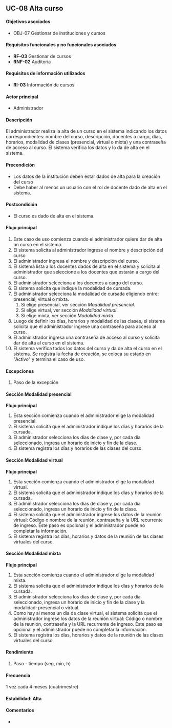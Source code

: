 ## UC-08 Alta curso

#### Objetivos asociados

- OBJ-07 Gestionar de instituciones y cursos

#### Requisitos funcionales y no funcionales asociados

- **RF-03** Gestionar de cursos
- **RNF-02** Auditoría

#### Requisitos de información utilizados

- **RI-03** Información de cursos

#### Actor principal

- Administrador

#### Descripción

El administrador realiza la alta de un curso en el sistema indicando los datos correspondientes: nombre del curso, descripción, docentes a cargo, días, horarios, modalidad de clases (presencial, virtual o mixta) y una contraseña de acceso al curso. El sistema verifica los datos y lo da de alta en el sistema.

#### Precondición

- Los datos de la institución deben estar dados de alta para la creación del curso
- Debe haber al menos un usuario con el rol de docente dado de alta en el sistema.

#### Postcondición

- El curso es dado de alta en el sistema.

#### Flujo principal

1. Este caso de uso comienza cuando el administrador quiere dar de alta un curso en el sistema.
2. El sistema solicita al administrador ingrese el nombre y descripción del curso
3. El administrador ingresa el nombre y descripción del curso.
4. El sistema lista a los docentes dados de alta en el sistema y solicita al administrador que seleccione a los docentes que estarán a cargo del curso.
5. El administrador selecciona a los docentes a cargo del curso.
6. El sistema solicita que indique la modalidad de cursada.
7. El administrador selecciona la modalidad de cursada eligiendo entre: presencial, virtual o mixta.
   1. Si elige presencial, ver sección *Modalidad presencial*.
   2. Si elige virtual, ver sección *Modalidad virtual*.
   3. Si elige mixta, ver sección *Modalidad mixta*.
8. Luego de definir los días, horarios y modalidad de las clases, el sistema solicita que el administrador ingrese una contraseña para acceso al curso.
9. El administrador ingresa una contraseña de acceso al curso y solicita dar de alta al curso en el sistema.
10. El sistema verifica todos los datos del curso y da de alta el curso en el sistema. Se registra la fecha de creación, se coloca su estado en "Activo" y termina el caso de uso.

#### Excepciones

1. Paso de la excepción

#### Sección Modalidad presencial
**Flujo principal**
1. Esta sección comienza cuando el administrador elige la modalidad presencial.
2. El sistema solicita que el administrador indique los días y horarios de la cursada.
3. El administrador selecciona los días de clase y, por cada día seleccionado, ingresa un horario de inicio y fin de la clase.
4. El sistema registra los días y horarios de las clases del curso.

#### Sección Modalidad virtual
**Flujo principal**
1. Esta sección comienza cuando el administrador elige la modalidad virtual.
2. El sistema solicita que el administrador indique los días y horarios de la cursada.
3. El administrador selecciona los días de clase y, por cada día seleccionado, ingresa un horario de inicio y fin de la clase.
4. El sistema solicita que el administrador ingrese los datos de la reunión virtual: Código o nombre de la reunión, contraseña y la URL recurrente de ingreso. Este paso es opcional y el administrador puede no completar la información.
5. El sistema registra los días, horarios y datos de la reunión de las clases virtuales del curso.

#### Sección Modalidad mixta
**Flujo principal**
1. Esta sección comienza cuando el administrador elige la modalidad mixta.
2. El sistema solicita que el administrador indique los días y horarios de la cursada.
3. El administrador selecciona los días de clase y, por cada día seleccionado, ingresa un horario de inicio y fin de la clase y la modalidad: presencial o virtual.
4. Como hay al menos un día de clase virtual, el sistema solicita que el administrador ingrese los datos de la reunión virtual: Código o nombre de la reunión, contraseña y la URL recurrente de ingreso. Este paso es opcional y el administrador puede no completar la información.
5. El sistema registra los días, horarios y datos de la reunión de las clases virtuales del curso.


#### Rendimiento

1. Paso - tiempo (seg, min, h)

#### Frecuencia

1 vez cada 4 meses (cuatrimestre)

#### Estabilidad: Alta

#### Comentarios
- 
